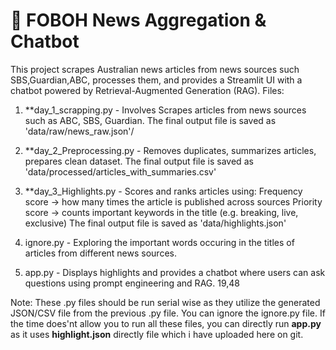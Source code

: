 # 📰 FOBOH News Aggregation & Chatbot

This project scrapes Australian news articles from news sources such SBS,Guardian,ABC, processes them, and provides a Streamlit UI with a chatbot powered by Retrieval-Augmented Generation (RAG). Files:

1. **day_1_scrapping.py - Involves Scrapes articles from news sources such as ABC, SBS, Guardian. The final output file is saved as 'data/raw/news_raw.json'/

2. **day_2_Preprocessing.py - Removes duplicates, summarizes articles, prepares clean dataset. The final output file is saved as 'data/processed/articles_with_summaries.csv'

3. **day_3_Highlights.py - Scores and ranks articles using:
Frequency score → how many times the article is published across sources
Priority score → counts important keywords in the title (e.g. breaking, live, exclusive)
The final output file is saved as 'data/highlights.json'

4. ignore.py - Exploring the important words occuring in the titles of articles from different news sources.

5. app.py - Displays highlights and provides a chatbot where users can ask questions using prompt engineering and RAG.
19,48

Note: These .py files should be run serial wise as they utilize the generated JSON/CSV file from the previous .py file. You can ignore the ignore.py file. If the time does'nt allow you to run all these files, you can directly run **app.py** as it uses **highlight.json** directly file which i have uploaded here on git.
